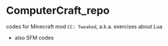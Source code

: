 # ComputerCraft_repo

codes for Minecraft mod `CC: Tweaked`, a.k.a. exercises about Lua

-   also SFM codes
